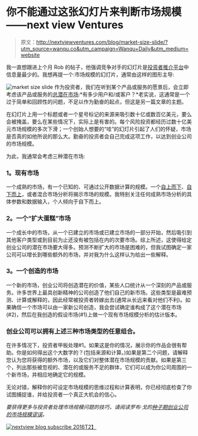# 你不能通过这张幻灯片来判断市场规模——next view Ventures

> 原文：<http://nextviewventures.com/blog/market-size-slide/?utm_source=wanqu.co&utm_campaign=Wanqu+Daily&utm_medium=website>

我一直想跟进上个月 Rob 的帖子，他强调竞争对手的幻灯片是[投资者推介平台](http://nextviewventures.com/blog/free-startup-pitch-decks-template/)中信息量最少的。我想再提一个:市场规模的幻灯片，通常由这样的图形主导:

![market size slide](img/a6b36174a7775ab0cddff2c8acade6a3.png)
作为投资者，我们在听到某个产品或服务的愿景后，会立即考虑该产品或服务的[总潜在市场](http://agilevc.com/blog/2014/02/12/what-tam-really-means/):*有多少用户和/或客户？*老实说，这通常是一个过于简单和回顾性的问题，不足以作为勤奋的起点，但这是另一篇文章的主题。

在幻灯片上用一个标题或者一个星号标记的来源来吸引数十亿或数百亿美元，要么会被掩盖，要么在某些情况下，实际上是有害的。每个风险投资都经历过数十亿美元市场规模的多次下滑；一个创始人想要的“哇”的幻灯片引起了人们的怀疑，市场是否真的如他所说的那么大。勤奋的投资者会自己完成这项工作，以达到创业公司的市场规模。

为此，我通常会考虑三种潜在市场:

### **1。现有市场**

一个成熟的市场，有一个已知的、可通过公开数据计算的规模。一个[自上而下](http://www.investopedia.com/terms/t/topdownanalysis.asp)、[自下而上](http://www.timkeane.org/2010/02/bottom-up-market-sizing.html)，或者混合市场分析将揭示市场的规模。我特别关注任何成熟市场分析的具体参数和数据输入，个人倾向于自下而上。

### **2。一个“扩大蛋糕”市场**

一个成长中的市场，从一个已建立的市场或已建立市场的一部分开始，然后吸引到其他客户类型或到目前为止还没有被包括在内的次要市场。综上所述，这使得给定创业公司的潜在市场要大得多。预测不断扩大的市场是困难的，但我试图确定一家公司可以增长到哪些额外的市场，并对我为什么这样认为给出一些解释。

### **3。一个创造的市场**

一个新的市场，创业公司将创造潜在的价值，某些人口统计从一个深刻的产品或服务。许多世界上最具创新精神的公司创造了他们自己的新市场。这些类型是最难预测、计算或解释的，因此经常被投资者转嫁出去(通常从长远来看对他们不利)。如果确信一个市场可以由一家新公司创造，我会尝试确定谁构成了这个潜在市场(#2)，然后在我创造的假设市场(#1)上做一个现有市场规模分析的估计版本。

### 创业公司可以拥有上述三种市场类型的任意组合。

在许多情况下，投资者甲板处理#1。如果这是你的情况，展示你的作品会很有帮助。你是如何得出这个大数字的？(包括来源和计算。)如果是第二个问题，请解释您认为您将获得的额外市场，以及它们对整体潜在市场规模的贡献。如果是第三个，列出那些被忽视的、潜在的或服务不足的群体，它们可以成为你公司周围的一个新市场，并相应地确定它的规模。

无论对错，解释你的可设定市场规模的思维过程和计算表明，你已经彻底检查了你试图捕捉谁，并给投资者一个真正大机会的信心。

*要获得更多与投资者处理市场规模问题的技巧，请阅读罗布·戈的[种子期创业公司的市场规模谬误](http://nextviewventures.com/blog/market-size-fallacy-seed-stage-startups/)。*

[![nextview blog subscribe 2016](img/247f920ae062314837afbf4fd53d54f9.png)T2】](http://bit.ly/nvblogsubscribe)